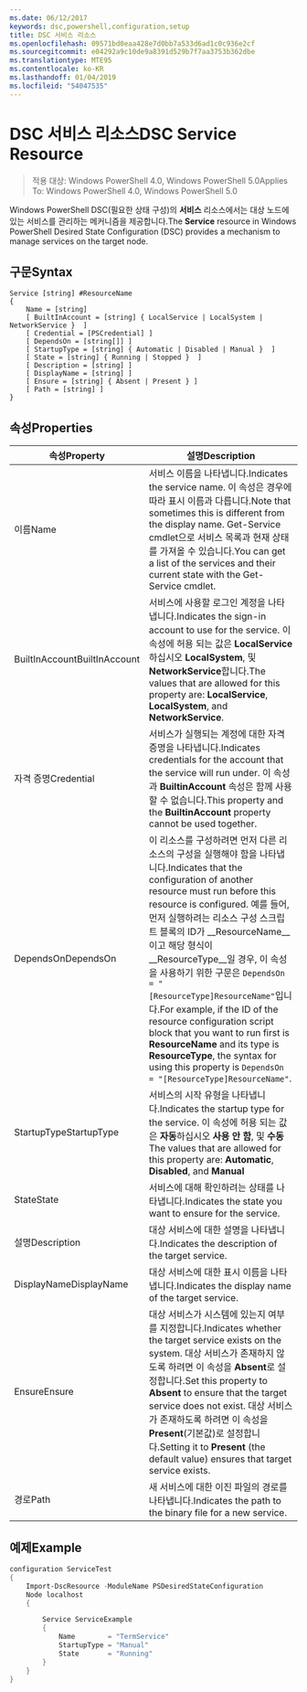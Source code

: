 ```yaml
---
ms.date: 06/12/2017
keywords: dsc,powershell,configuration,setup
title: DSC 서비스 리소스
ms.openlocfilehash: 09571bd0eaa428e7d0bb7a533d6ad1c0c936e2cf
ms.sourcegitcommit: e04292a9c10de9a8391d529b7f7aa3753b362dbe
ms.translationtype: MTE95
ms.contentlocale: ko-KR
ms.lasthandoff: 01/04/2019
ms.locfileid: "54047535"
---
```

# <a name="dsc-service-resource"></a><span data-ttu-id="f27bc-103">DSC 서비스 리소스</span><span class="sxs-lookup"><span data-stu-id="f27bc-103">DSC Service Resource</span></span>

> <span data-ttu-id="f27bc-104">적용 대상: Windows PowerShell 4.0, Windows PowerShell 5.0</span><span class="sxs-lookup"><span data-stu-id="f27bc-104">Applies To: Windows PowerShell 4.0, Windows PowerShell 5.0</span></span>


<span data-ttu-id="f27bc-105">Windows PowerShell DSC(필요한 상태 구성)의 **서비스** 리소스에서는 대상 노드에 있는 서비스를 관리하는 메커니즘을 제공합니다.</span><span class="sxs-lookup"><span data-stu-id="f27bc-105">The **Service** resource in Windows PowerShell Desired State Configuration (DSC) provides a mechanism to manage services on the target node.</span></span>

## <a name="syntax"></a><span data-ttu-id="f27bc-106">구문</span><span class="sxs-lookup"><span data-stu-id="f27bc-106">Syntax</span></span>

```
Service [string] #ResourceName
{
    Name = [string]
    [ BuiltInAccount = [string] { LocalService | LocalSystem | NetworkService }  ]
    [ Credential = [PSCredential] ]
    [ DependsOn = [string[]] ]
    [ StartupType = [string] { Automatic | Disabled | Manual }  ]
    [ State = [string] { Running | Stopped }  ]
    [ Description = [string] ]
    [ DisplayName = [string] ]
    [ Ensure = [string] { Absent | Present } ]
    [ Path = [string] ]
}
```

## <a name="properties"></a><span data-ttu-id="f27bc-107">속성</span><span class="sxs-lookup"><span data-stu-id="f27bc-107">Properties</span></span>

|  <span data-ttu-id="f27bc-108">속성</span><span class="sxs-lookup"><span data-stu-id="f27bc-108">Property</span></span>  |  <span data-ttu-id="f27bc-109">설명</span><span class="sxs-lookup"><span data-stu-id="f27bc-109">Description</span></span>   |
|---|---|
| <span data-ttu-id="f27bc-110">이름</span><span class="sxs-lookup"><span data-stu-id="f27bc-110">Name</span></span>| <span data-ttu-id="f27bc-111">서비스 이름을 나타냅니다.</span><span class="sxs-lookup"><span data-stu-id="f27bc-111">Indicates the service name.</span></span> <span data-ttu-id="f27bc-112">이 속성은 경우에 따라 표시 이름과 다릅니다.</span><span class="sxs-lookup"><span data-stu-id="f27bc-112">Note that sometimes this is different from the display name.</span></span> <span data-ttu-id="f27bc-113">Get-Service cmdlet으로 서비스 목록과 현재 상태를 가져올 수 있습니다.</span><span class="sxs-lookup"><span data-stu-id="f27bc-113">You can get a list of the services and their current state with the Get-Service cmdlet.</span></span>|
| <span data-ttu-id="f27bc-114">BuiltInAccount</span><span class="sxs-lookup"><span data-stu-id="f27bc-114">BuiltInAccount</span></span>| <span data-ttu-id="f27bc-115">서비스에 사용할 로그인 계정을 나타냅니다.</span><span class="sxs-lookup"><span data-stu-id="f27bc-115">Indicates the sign-in account to use for the service.</span></span> <span data-ttu-id="f27bc-116">이 속성에 허용 되는 값은 **LocalService**하십시오 **LocalSystem**, 및 **NetworkService**합니다.</span><span class="sxs-lookup"><span data-stu-id="f27bc-116">The values that are allowed for this property are: **LocalService**, **LocalSystem**, and **NetworkService**.</span></span>|
| <span data-ttu-id="f27bc-117">자격 증명</span><span class="sxs-lookup"><span data-stu-id="f27bc-117">Credential</span></span>| <span data-ttu-id="f27bc-118">서비스가 실행되는 계정에 대한 자격 증명을 나타냅니다.</span><span class="sxs-lookup"><span data-stu-id="f27bc-118">Indicates credentials for the account that the service will run under.</span></span> <span data-ttu-id="f27bc-119">이 속성과 __BuiltinAccount__ 속성은 함께 사용할 수 없습니다.</span><span class="sxs-lookup"><span data-stu-id="f27bc-119">This property and the __BuiltinAccount__ property cannot be used together.</span></span>|
| <span data-ttu-id="f27bc-120">DependsOn</span><span class="sxs-lookup"><span data-stu-id="f27bc-120">DependsOn</span></span>| <span data-ttu-id="f27bc-121">이 리소스를 구성하려면 먼저 다른 리소스의 구성을 실행해야 함을 나타냅니다.</span><span class="sxs-lookup"><span data-stu-id="f27bc-121">Indicates that the configuration of another resource must run before this resource is configured.</span></span> <span data-ttu-id="f27bc-122">예를 들어, 먼저 실행하려는 리소스 구성 스크립트 블록의 ID가 __ResourceName__이고 해당 형식이 __ResourceType__일 경우, 이 속성을 사용하기 위한 구문은 `DependsOn = "[ResourceType]ResourceName"`입니다.</span><span class="sxs-lookup"><span data-stu-id="f27bc-122">For example, if the ID of the resource configuration script block that you want to run first is __ResourceName__ and its type is __ResourceType__, the syntax for using this property is `DependsOn = "[ResourceType]ResourceName"`.</span></span>|
| <span data-ttu-id="f27bc-123">StartupType</span><span class="sxs-lookup"><span data-stu-id="f27bc-123">StartupType</span></span>| <span data-ttu-id="f27bc-124">서비스의 시작 유형을 나타냅니다.</span><span class="sxs-lookup"><span data-stu-id="f27bc-124">Indicates the startup type for the service.</span></span> <span data-ttu-id="f27bc-125">이 속성에 허용 되는 값은 **자동**하십시오 **사용 안 함**, 및 **수동**</span><span class="sxs-lookup"><span data-stu-id="f27bc-125">The values that are allowed for this property are: **Automatic**, **Disabled**, and **Manual**</span></span>|
| <span data-ttu-id="f27bc-126">State</span><span class="sxs-lookup"><span data-stu-id="f27bc-126">State</span></span>| <span data-ttu-id="f27bc-127">서비스에 대해 확인하려는 상태를 나타냅니다.</span><span class="sxs-lookup"><span data-stu-id="f27bc-127">Indicates the state you want to ensure for the service.</span></span>|
| <span data-ttu-id="f27bc-128">설명</span><span class="sxs-lookup"><span data-stu-id="f27bc-128">Description</span></span> | <span data-ttu-id="f27bc-129">대상 서비스에 대한 설명을 나타냅니다.</span><span class="sxs-lookup"><span data-stu-id="f27bc-129">Indicates the description of the target service.</span></span>|
| <span data-ttu-id="f27bc-130">DisplayName</span><span class="sxs-lookup"><span data-stu-id="f27bc-130">DisplayName</span></span> | <span data-ttu-id="f27bc-131">대상 서비스에 대한 표시 이름을 나타냅니다.</span><span class="sxs-lookup"><span data-stu-id="f27bc-131">Indicates the display name of the target service.</span></span>|
| <span data-ttu-id="f27bc-132">Ensure</span><span class="sxs-lookup"><span data-stu-id="f27bc-132">Ensure</span></span> | <span data-ttu-id="f27bc-133">대상 서비스가 시스템에 있는지 여부를 지정합니다.</span><span class="sxs-lookup"><span data-stu-id="f27bc-133">Indicates whether the target service exists on the system.</span></span> <span data-ttu-id="f27bc-134">대상 서비스가 존재하지 않도록 하려면 이 속성을 **Absent**로 설정합니다.</span><span class="sxs-lookup"><span data-stu-id="f27bc-134">Set this property to **Absent** to ensure that the target service does not exist.</span></span> <span data-ttu-id="f27bc-135">대상 서비스가 존재하도록 하려면 이 속성을 **Present**(기본값)로 설정합니다.</span><span class="sxs-lookup"><span data-stu-id="f27bc-135">Setting it to **Present** (the default value) ensures that target service exists.</span></span>|
| <span data-ttu-id="f27bc-136">경로</span><span class="sxs-lookup"><span data-stu-id="f27bc-136">Path</span></span> | <span data-ttu-id="f27bc-137">새 서비스에 대한 이진 파일의 경로를 나타냅니다.</span><span class="sxs-lookup"><span data-stu-id="f27bc-137">Indicates the path to the binary file for a new service.</span></span>|

## <a name="example"></a><span data-ttu-id="f27bc-138">예제</span><span class="sxs-lookup"><span data-stu-id="f27bc-138">Example</span></span>

```powershell
configuration ServiceTest
{
    Import-DscResource -ModuleName PSDesiredStateConfiguration
    Node localhost
    {

        Service ServiceExample
        {
            Name        = "TermService"
            StartupType = "Manual"
            State       = "Running"
        }
    }
}
```